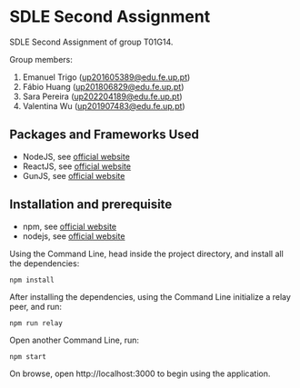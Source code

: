 # SDLE Second Assignment

SDLE Second Assignment of group T01G14.

Group members:

1. Emanuel Trigo (up201605389@edu.fe.up.pt)
2. Fábio Huang (up201806829@edu.fe.up.pt)
3. Sara Pereira (up202204189@edu.fe.up.pt)
4. Valentina Wu (up201907483@edu.fe.up.pt)

## Packages and Frameworks Used

- NodeJS, see [official website](https://nodejs.org/en/)
- ReactJS, see [official website](https://reactjs.org/)
- GunJS, see [official website](https://gun.eco/)

## Installation and prerequisite

- npm, see [official website](https://www.npmjs.com/)
- nodejs, see [official website](https://nodejs.org/en/download/)


Using the Command Line, head inside the project directory, and install all the dependencies:

```shell
npm install
```

After installing the dependencies, using the Command Line initialize a relay peer, and run:
```shell
npm run relay
```

Open another Command Line, run:
```shell
npm start
```

On browse, open http://localhost:3000 to begin using the application.
